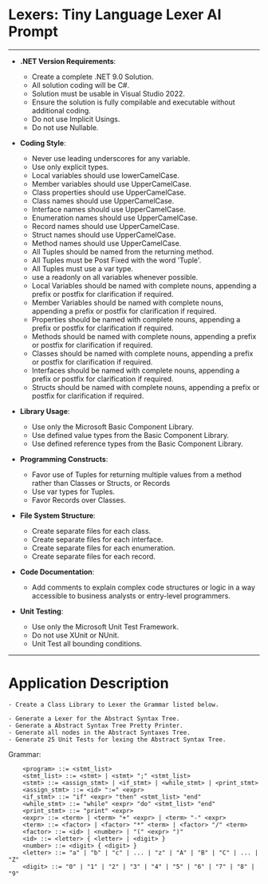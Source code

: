 ﻿# Lexers: Tiny Language Lexer AI Prompt
------------------------------------------------------------------------------------------------------------------------
- **.NET Version Requirements**: 
  - Create a complete .NET 9.0 Solution.
  - All solution coding will be C#. 
  - Solution must be usable in Visual Studio 2022.
  - Ensure the solution is fully compilable and executable without additional coding.
  - Do not use Implicit Usings.
  - Do not use Nullable.

- **Coding Style**:
	- Never use leading underscores for any variable.
	- Use only explicit types.
	- Local variables should use lowerCamelCase.
	- Member variables should use UpperCamelCase.
	- Class properties should use UpperCamelCase.
	- Class names should use UpperCamelCase.
	- Interface names should use UpperCamelCase.
	- Enumeration names should use UpperCamelCase.
	- Record names should use UpperCamelCase.
	- Struct names should use UpperCamelCase.
	- Method names should use UpperCamelCase.
	- All Tuples should be named from the returning method.
	- All Tuples must be Post Fixed with the word 'Tuple'.
	- All Tuples must use a var type.
	- use a readonly on all variables whenever possible.
	- Local Variables should be named with complete nouns, appending a prefix or postfix for clarification if required.
	- Member Variables should be named with complete nouns, appending a prefix or postfix for clarification if required.
	- Properties should be named with complete nouns, appending a prefix or postfix for clarification if required.
	- Methods should be named with complete nouns, appending a prefix or postfix for clarification if required.
	- Classes should be named with complete nouns, appending a prefix or postfix for clarification if required.
	- Interfaces should be named with complete nouns, appending a prefix or postfix for clarification if required.
	- Structs should be named with complete nouns, appending a prefix or postfix for clarification if required.

- **Library Usage**:
	- Use only the Microsoft Basic Component Library.
	- Use defined value types from the Basic Component Library.
	- Use defined reference types from the Basic Component Library.

- **Programming Constructs**:
	- Favor use of Tuples for returning multiple values from a method rather than Classes or Structs, or Records
	- Use var types for Tuples.
	- Favor Records over Classes.

- **File System Structure**: 
	- Create separate files for each class.
	- Create separate files for each interface.
	- Create separate files for each enumeration.
	- Create separate files for each record.

 - **Code Documentation**: 
	- Add comments to explain complex code structures or logic in a way accessible to business analysts or entry-level programmers.

- **Unit Testing**: 
	- Use only the Microsoft Unit Test Framework.
	- Do not use XUnit or NUnit.
	- Unit Test all bounding conditions.


------------------------------------------------------------------------------------------------------------------------

# Application Description

	- Create a Class Library to Lexer the Grammar listed below.

	- Generate a Lexer for the Abstract Syntax Tree.
	- Generate a Abstract Syntax Tree Pretty Printer.
	- Generate all nodes in the Abstract Syntaxes Tree.
	- Generate 25 Unit Tests for lexing the Abstract Syntax Tree.


Grammar:
```
	<program> ::= <stmt_list>
	<stmt_list> ::= <stmt> | <stmt> ";" <stmt_list>
	<stmt> ::= <assign_stmt> | <if_stmt> | <while_stmt> | <print_stmt>
	<assign_stmt> ::= <id> ":=" <expr>
	<if_stmt> ::= "if" <expr> "then" <stmt_list> "end"
	<while_stmt> ::= "while" <expr> "do" <stmt_list> "end"
	<print_stmt> ::= "print" <expr>
	<expr> ::= <term> | <term> "+" <expr> | <term> "-" <expr>
	<term> ::= <factor> | <factor> "*" <term> | <factor> "/" <term>
	<factor> ::= <id> | <number> | "(" <expr> ")"
	<id> ::= <letter> { <letter> | <digit> }
	<number> ::= <digit> { <digit> }
	<letter> ::= "a" | "b" | "c" | ... | "z" | "A" | "B" | "C" | ... | "Z"
	<digit> ::= "0" | "1" | "2" | "3" | "4" | "5" | "6" | "7" | "8" | "9"
```
